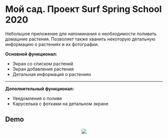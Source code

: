 # Мой сад. Проект Surf Spring School 2020

 Небольшое приложение для напоминания о необходимости поливать домашние растения. Позволяет также хванить некоторую детальную информацию о растениях и их фотографии.

**Основной функционал:**
* Экран со списком растений
* Экран добавления растения
* Детальная информация о растениях
---
**Дополнительный функционал:**
* Уведомления о поливе
* Каруселька с фотками на детальном экране

**Demo**
---
<p align="center">
  <img src="Demo/demoApp.gif">
</p>
